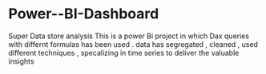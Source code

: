 # Power--BI-Dashboard
Super Data store analysis
This is a power Bi project in which Dax queries with differnt formulas has been used .
data has segregated , cleaned , used different techniques , specalizing in time series to deliver the valuable insights 
